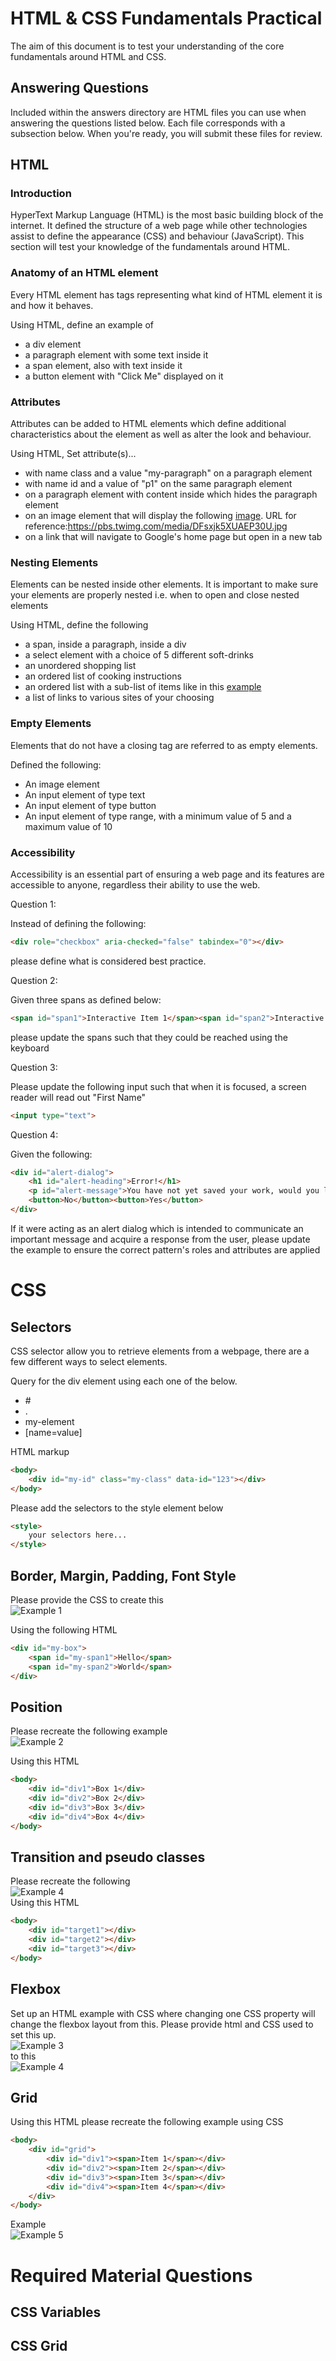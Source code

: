 # HTML & CSS Fundamentals Practical

The aim of this document is to test your understanding of the core fundamentals around HTML and CSS.

## Answering Questions

Included within the answers directory are HTML files you can use when answering the questions listed below. Each file corresponds
with a subsection below. When you're ready, you will submit these files for review.

## HTML

### Introduction

HyperText Markup Language (HTML) is the most basic building block of the internet. It defined the structure of a web page
while other technologies assist to define the appearance (CSS) and behaviour (JavaScript). This section will test your
knowledge of the fundamentals around HTML.


### Anatomy of an HTML element

Every HTML element has tags representing what kind of HTML element it is and how it behaves.

Using HTML, define an example of

- a div element
- a paragraph element with some text inside it
- a span element, also with text inside it
- a button element with "Click Me" displayed on it

### Attributes

Attributes can be added to HTML elements which define additional characteristics about the element as well as alter the look and behaviour.

Using HTML, Set attribute(s)...

- with name class and a value "my-paragraph" on a paragraph element
- with name id and a value of "p1" on the same paragraph element
- on a paragraph element with content inside which hides the paragraph element
- on an image element that will display the following [image](https://pbs.twimg.com/media/DFsxjk5XUAEP30U.jpg). URL for reference:https://pbs.twimg.com/media/DFsxjk5XUAEP30U.jpg
- on a link that will navigate to Google's home page but open in a new tab

### Nesting Elements

Elements can be nested inside other elements. It is important to make sure your elements are properly nested i.e. when to open and close nested elements

Using HTML, define the following

- a span, inside a paragraph, inside a div
- a select element with a choice of 5 different soft-drinks
- an unordered shopping list
- an ordered list of cooking instructions
- an ordered list with a sub-list of items like in this [example](https://res.cloudinary.com/practicaldev/image/fetch/s--GDSzEv4i--/c_limit%2Cf_auto%2Cfl_progressive%2Cq_auto%2Cw_880/https://dev-to-uploads.s3.amazonaws.com/uploads/articles/lcfdsa2hijpzpai2g335.PNG)
- a list of links to various sites of your choosing

### Empty Elements

Elements that do not have a closing tag are referred to as empty elements.

Defined the following:

- An image element
- An input element of type text
- An input element of type button
- An input element of type range, with a minimum value of 5 and a maximum value of 10

### Accessibility

Accessibility is an essential part of ensuring a web page and its features are accessible to anyone, regardless their ability to use the web.

Question 1:

Instead of defining the following:
```html
<div role="checkbox" aria-checked="false" tabindex="0"></div>
```
please define what is considered best practice.

Question 2:

Given three spans as defined below:
```html
<span id="span1">Interactive Item 1</span><span id="span2">Interactive Item 2</span><span id="span3">Interactive Item 3</span>
```
please update the spans such that they could be reached using the keyboard

Question 3:

Please update the following input such that when it is focused, a screen reader will read out "First Name"
```html
<input type="text">
```

Question 4:

Given the following:
```html
<div id="alert-dialog">
    <h1 id="alert-heading">Error!</h1>
    <p id="alert-message">You have not yet saved your work, would you like to continue?</p>
    <button>No</button><button>Yes</button>
</div>
```
If it were acting as an alert dialog which is intended to communicate an important message and acquire a response from the user,
please update the example to ensure the correct pattern's roles and attributes are applied    

# CSS  
## Selectors
CSS selector allow you to retrieve elements from a webpage, there are a few different ways to select elements.

Query for the div element using each one of the below.
 - \#
 - .
 - my-element
 - [name=value] 

HTML markup
```html
<body>
    <div id="my-id" class="my-class" data-id="123"></div>
</body>
```

Please add the selectors to the style element below
```html
<style>
    your selectors here...
</style>
```

## Border, Margin, Padding, Font Style
Please provide the CSS to create this  
![Example 1](/html-css-fundamentals/img/e1.PNG)  


Using the following HTML 
```html
<div id="my-box">
    <span id="my-span1">Hello</span>
    <span id="my-span2">World</span>
</div>
```

## Position
Please recreate the following example  
![Example 2](/html-css-fundamentals/img/e2.PNG)  

Using this HTML
```html
<body>
    <div id="div1">Box 1</div>
    <div id="div2">Box 2</div>
    <div id="div3">Box 3</div>
    <div id="div4">Box 4</div>
</body>
```

## Transition and pseudo classes
Please recreate the following  
![Example 4](/html-css-fundamentals/img/e6.gif)  
Using this HTML
```html
<body>
    <div id="target1"></div>
    <div id="target2"></div>
    <div id="target3"></div>
</body>
```

## Flexbox
Set up an HTML example with CSS where changing one CSS property will change the flexbox layout from this. Please provide html and CSS used to set this up.  
![Example 3](/html-css-fundamentals/img/e3.PNG)  
to this  
![Example 4](/html-css-fundamentals/img/e4.PNG)  

## Grid

Using this HTML please recreate the following example using CSS

```html
<body>
    <div id="grid">
        <div id="div1"><span>Item 1</span></div>
        <div id="div2"><span>Item 2</span></div>
        <div id="div3"><span>Item 3</span></div>
        <div id="div4"><span>Item 4</span></div>
    </div>
</body>
```
Example  
![Example 5](/html-css-fundamentals/img/e5.PNG)


# Required Material Questions

## CSS Variables

## CSS Grid


